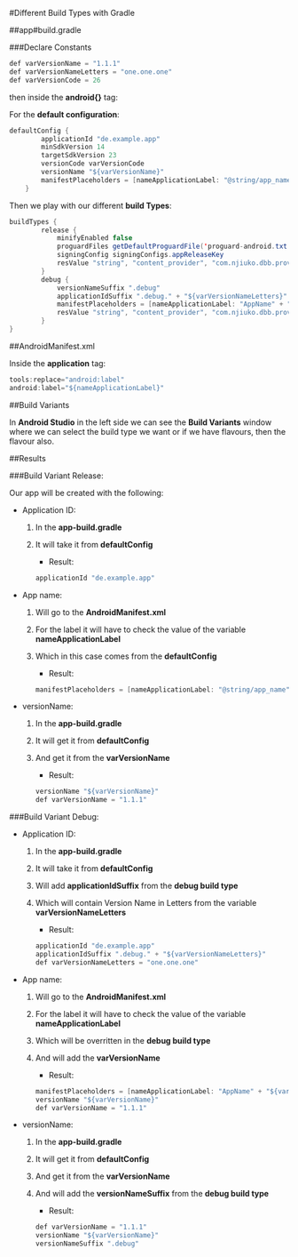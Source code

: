 #Different Build Types with Gradle


##app#build.gradle

###Declare Constants

~~~ java
def varVersionName = "1.1.1"
def varVersionNameLetters = "one.one.one"
def varVersionCode = 26
~~~

then inside the **android{}** tag:

For the **default configuration**:

~~~ java
defaultConfig {
        applicationId "de.example.app"
        minSdkVersion 14
        targetSdkVersion 23
        versionCode varVersionCode
        versionName "${varVersionName}"
        manifestPlaceholders = [nameApplicationLabel: "@string/app_name"]
    }
~~~

Then we play with our different **build Types**:

~~~ java
buildTypes {
        release {
            minifyEnabled false
            proguardFiles getDefaultProguardFile('proguard-android.txt'), 'proguard-rules.pro'
            signingConfig signingConfigs.appReleaseKey
            resValue "string", "content_provider", "com.njiuko.dbb.providers.FavoriteContentProvider"
        }
        debug {
        	versionNameSuffix ".debug"
            applicationIdSuffix ".debug." + "${varVersionNameLetters}"
            manifestPlaceholders = [nameApplicationLabel: "AppName" + "${varVersionName}"]
            resValue "string", "content_provider", "com.njiuko.dbb.providers.debug.FavoriteContentProvider"
        }
}
~~~

##AndroidManifest.xml

Inside the **application** tag:

~~~ java
tools:replace="android:label"
android:label="${nameApplicationLabel}"
~~~

##Build Variants

In **Android Studio** in the left side we can see the **Build Variants** window where we can select the build type we want or if we have flavours, then the flavour also.

##Results

###Build Variant Release:

Our app will be created with the following:


* Application ID:
	1. In the **app-build.gradle**
	2. It will take it from **defaultConfig**

		* Result: 
		
		~~~ java
		applicationId "de.example.app"
		~~~
* App name: 
	1. Will go to the **AndroidManifest.xml** 
	2. For the label it will have to check the value of the variable **nameApplicationLabel** 
	3. Which in this case comes from the **defaultConfig**
		* Result: 
		
		~~~ java
		manifestPlaceholders = [nameApplicationLabel: "@string/app_name"]
		~~~
* versionName: 
	1. In the **app-build.gradle**
	2. It will get it from **defaultConfig**
	3. And get it from the **varVersionName**
		* Result: 
		
		~~~ java
		versionName "${varVersionName}"
		def varVersionName = "1.1.1"
		~~~
		
###Build Variant Debug:

* Application ID:
	1. In the **app-build.gradle**
	2. It will take it from **defaultConfig**
	3. Will add **applicationIdSuffix** from the **debug build type**
	4. Which will contain Version Name in Letters from the variable **varVersionNameLetters**

		* Result: 
		
		~~~ java
		applicationId "de.example.app"
		applicationIdSuffix ".debug." + "${varVersionNameLetters}"
		def varVersionNameLetters = "one.one.one"
		~~~
* App name: 
	1. Will go to the **AndroidManifest.xml** 
	2. For the label it will have to check the value of the variable **nameApplicationLabel** 
	3. Which will be overritten in the **debug build type**
	4. And will add the **varVersionName**
		* Result: 
		
		~~~ java
		manifestPlaceholders = [nameApplicationLabel: "AppName" + "${varVersionName}"]
		versionName "${varVersionName}"
		def varVersionName = "1.1.1"
		~~~
* versionName: 
	1. In the **app-build.gradle**
	2. It will get it from **defaultConfig**
	3. And get it from the **varVersionName**
	4. And will add the **versionNameSuffix** from the **debug build type**
		* Result: 
		
		~~~ java
		def varVersionName = "1.1.1"
		versionName "${varVersionName}"
		versionNameSuffix ".debug"
		~~~
